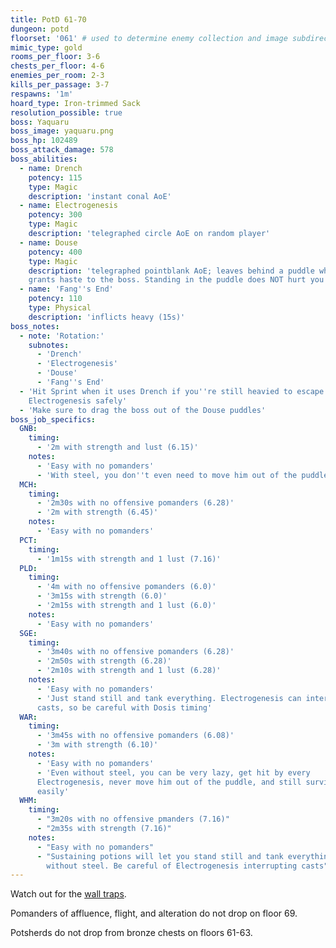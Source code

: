 ```yaml
---
title: PotD 61-70
dungeon: potd
floorset: '061' # used to determine enemy collection and image subdirectory
mimic_type: gold
rooms_per_floor: 3-6
chests_per_floor: 4-6
enemies_per_room: 2-3
kills_per_passage: 3-7
respawns: '1m'
hoard_type: Iron-trimmed Sack
resolution_possible: true
boss: Yaquaru
boss_image: yaquaru.png
boss_hp: 102489
boss_attack_damage: 578
boss_abilities:
  - name: Drench
    potency: 115
    type: Magic
    description: 'instant conal AoE'
  - name: Electrogenesis
    potency: 300
    type: Magic
    description: 'telegraphed circle AoE on random player'
  - name: Douse
    potency: 400
    type: Magic
    description: 'telegraphed pointblank AoE; leaves behind a puddle which
    grants haste to the boss. Standing in the puddle does NOT hurt you'
  - name: 'Fang''s End'
    potency: 110
    type: Physical
    description: 'inflicts heavy (15s)'
boss_notes:
  - note: 'Rotation:'
    subnotes:
      - 'Drench'
      - 'Electrogenesis'
      - 'Douse'
      - 'Fang''s End'
  - 'Hit Sprint when it uses Drench if you''re still heavied to escape
    Electrogenesis safely'
  - 'Make sure to drag the boss out of the Douse puddles'
boss_job_specifics:
  GNB:
    timing:
      - '2m with strength and lust (6.15)'
    notes:
      - 'Easy with no pomanders'
      - 'With steel, you don''t even need to move him out of the puddles'
  MCH:
    timing:
      - '2m30s with no offensive pomanders (6.28)'
      - '2m with strength (6.45)'
    notes:
      - 'Easy with no pomanders'
  PCT:
    timing:
      - '1m15s with strength and 1 lust (7.16)'
  PLD:
    timing:
      - '4m with no offensive pomanders (6.0)'
      - '3m15s with strength (6.0)'
      - '2m15s with strength and 1 lust (6.0)'
    notes:
      - 'Easy with no pomanders'
  SGE:
    timing:
      - '3m40s with no offensive pomanders (6.28)'
      - '2m50s with strength (6.28)'
      - '2m10s with strength and 1 lust (6.28)'
    notes:
      - 'Easy with no pomanders'
      - 'Just stand still and tank everything. Electrogenesis can interrupt
      casts, so be careful with Dosis timing'
  WAR:
    timing:
      - '3m45s with no offensive pomanders (6.08)'
      - '3m with strength (6.10)'
    notes:
      - 'Easy with no pomanders'
      - 'Even without steel, you can be very lazy, get hit by every
      Electrogenesis, never move him out of the puddle, and still survive
      easily'
  WHM:
    timing:
      - "3m20s with no offensive pmanders (7.16)"
      - "2m35s with strength (7.16)"
    notes:
      - "Easy with no pomanders"
      - "Sustaining potions will let you stand still and tank everything, even
        without steel. Be careful of Electrogenesis interrupting casts"
---
```


Watch out for the [wall traps](/wall_traps.html#potd-51-79).

Pomanders of affluence, flight, and alteration do not drop on floor 69.

Potsherds do not drop from bronze chests on floors 61-63.
